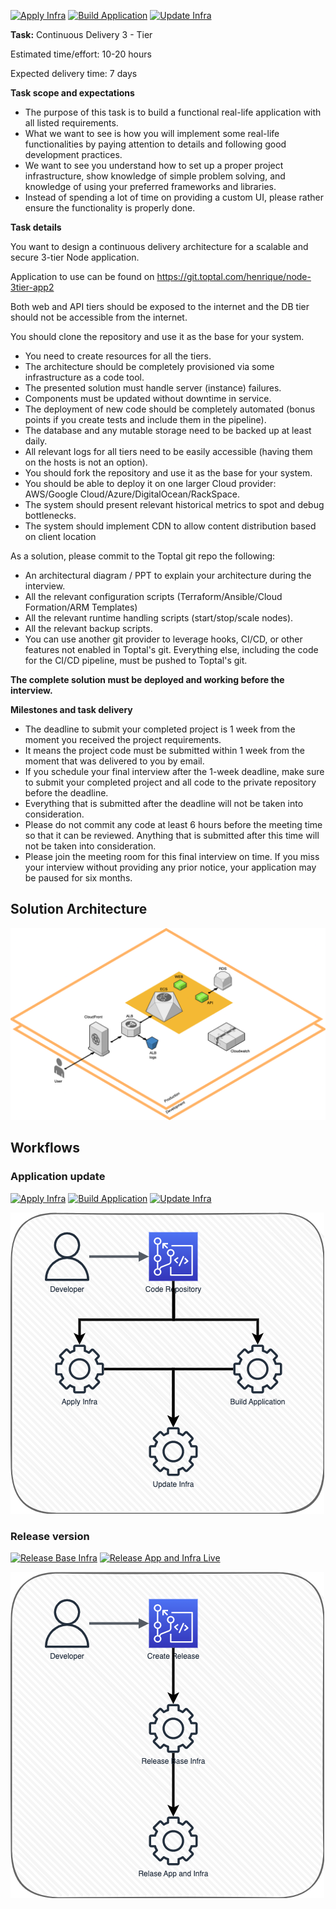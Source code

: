 [![Apply Infra](https://github.com/amioranza/toptal-test/actions/workflows/apply_infra.yml/badge.svg)](https://github.com/amioranza/toptal-test/actions/workflows/apply_infra.yml)
[![Build Application](https://github.com/amioranza/toptal-test/actions/workflows/build_application.yml/badge.svg)](https://github.com/amioranza/toptal-test/actions/workflows/build_application.yml)
[![Update Infra](https://github.com/amioranza/toptal-test/actions/workflows/update_infra.yml/badge.svg)](https://github.com/amioranza/toptal-test/actions/workflows/update_infra.yml)

**Task:** Continuous Delivery 3 - Tier

Estimated time/effort: 10-20 hours

Expected delivery time: 7 days

**Task scope and expectations**

- The purpose of this task is to build a functional real-life application with all listed
  requirements.
- What we want to see is how you will implement some real-life functionalities by paying
  attention to details and following good development practices.
- We want to see you understand how to set up a proper project infrastructure, show
  knowledge of simple problem solving, and knowledge of using your preferred
  frameworks and libraries.
- Instead of spending a lot of time on providing a custom UI, please rather ensure the
  functionality is properly done.

**Task details**

You want to design a continuous delivery architecture for a scalable and secure 3-tier Node application.

Application to use can be found on https://git.toptal.com/henrique/node-3tier-app2

Both web and API tiers should be exposed to the internet and the DB tier should not be
accessible from the internet.

You should clone the repository and use it as the base for your system.

- You need to create resources for all the tiers.
- The architecture should be completely provisioned via some infrastructure as a code
  tool.
- The presented solution must handle server (instance) failures.
- Components must be updated without downtime in service.
- The deployment of new code should be completely automated (bonus points if you
  create tests and include them in the pipeline).
- The database and any mutable storage need to be backed up at least daily.
- All relevant logs for all tiers need to be easily accessible (having them on the hosts is
  not an option).
- You should fork the repository and use it as the base for your system.
- You should be able to deploy it on one larger Cloud provider: AWS/Google
  Cloud/Azure/DigitalOcean/RackSpace.
- The system should present relevant historical metrics to spot and debug bottlenecks.
- The system should implement CDN to allow content distribution based on client
  location

As a solution, please commit to the Toptal git repo the following:

- An architectural diagram / PPT to explain your architecture during the interview.
- All the relevant configuration scripts (Terraform/Ansible/Cloud Formation/ARM
  Templates)
- All the relevant runtime handling scripts (start/stop/scale nodes).
- All the relevant backup scripts.
- You can use another git provider to leverage hooks, CI/CD, or other features not
  enabled in Toptal's git. Everything else, including the code for the CI/CD pipeline, must
  be pushed to Toptal's git.

**The complete solution must be deployed and working before the interview.**

**Milestones and task delivery**

- The deadline to submit your completed project is 1 week from the moment you
  received the project requirements.
- It means the project code must be submitted within 1 week from the moment that was
  delivered to you by email.
- If you schedule your final interview after the 1-week deadline, make sure to submit
  your completed project and all code to the private repository before the deadline.
- Everything that is submitted after the deadline will not be taken into consideration.
- Please do not commit any code at least 6 hours before the meeting time so that it can
  be reviewed. Anything that is submitted after this time will not be taken into
  consideration.
- Please join the meeting room for this final interview on time. If you miss your interview
  without providing any prior notice, your application may be paused for six months.

## Solution Architecture

![Solution architecture](toptal_application.drawio.png "Solution architecture")

## Workflows

### Application update

[![Apply Infra](https://github.com/amioranza/toptal-test/actions/workflows/apply_infra.yml/badge.svg)](https://github.com/amioranza/toptal-test/actions/workflows/apply_infra.yml)
[![Build Application](https://github.com/amioranza/toptal-test/actions/workflows/build_application.yml/badge.svg)](https://github.com/amioranza/toptal-test/actions/workflows/build_application.yml)
[![Update Infra](https://github.com/amioranza/toptal-test/actions/workflows/update_infra.yml/badge.svg)](https://github.com/amioranza/toptal-test/actions/workflows/update_infra.yml)

![update application flow](commit_update_flow.png "Update Application Flow")

### Release version

[![Release Base Infra](https://github.com/amioranza/toptal-test/actions/workflows/release_infra_base.yml/badge.svg)](https://github.com/amioranza/toptal-test/actions/workflows/release_infra_base.yml)
[![Release App and Infra Live](https://github.com/amioranza/toptal-test/actions/workflows/release_app_infra.yml/badge.svg)](https://github.com/amioranza/toptal-test/actions/workflows/release_app_infra.yml)

![Release Version](create_release_flow.png "Release Version Flow")
